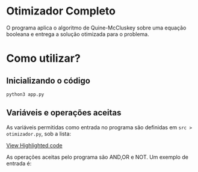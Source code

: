 # Otimizador Completo

O programa aplica o algoritmo de Quine-McCluskey sobre uma equação booleana e entrega a solução otimizada para o problema.

# Como utilizar?

## Inicializando o código
```
python3 app.py
```

## Variáveis e operações aceitas

As variáveis permitidas como entrada no programa são definidas em `src > otimizador.py`, sob a lista:

[View Highlighted code](https://github.com/brunolima2696/otimizador_completo/blob/339c0f60636665cf434480963c3428cea89f65dd/src/otimizador.py#L10)


As operações aceitas pelo programa são AND,OR e NOT. Um exemplo de entrada é:
```

```